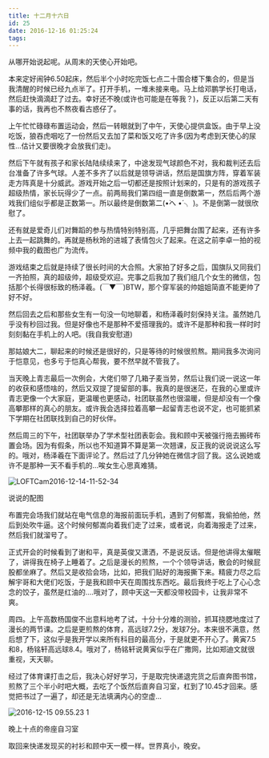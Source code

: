 ```yaml
---
title: 十二月十六日
id: 25
date: 2016-12-16 01:25:24
tags:
---
```


从哪开始说起呢。从周末的天使心开始吧。

本来定好闹钟6.50起床，然后半个小时吃完饭七点二十围合楼下集合的，但是当我清醒的时候已经九点半了。打开手机，一堆未接来电。马上给邓鹏学长打电话，然后赶快滴滴赶了过去。幸好还不晚(或许也可能是在等我？)，反正以后第二天有事的话，我再也不熬夜看古惑仔了。

上午忙忙碌碌布置运动会，然后一转眼就到了中午，天使心提供盒饭。由于早上没吃饭，狼吞虎咽吃了一份然后又去加了菜和饭又吃了许多(因为考虑到天使心的尿性...估计又要很晚才会放我们走)。

然后下午就有孩子和家长陆陆续续来了，中途发现气球颜色不对，我和裁判还去后台准备了许多气球。人差不多齐了以后就是领导讲话，然后是国旗方阵，穿着军装走方阵真是十分威武。游戏开始之后一切都还是按照计划来的，只是有的游戏孩子超级热情，家长玩得少了一点。前两局我们第四组一直是倒数第一，然后后两个游戏我们组似乎都是正数第一。所以最终是倒数第二(•̀へ •́ ╮ )。不是倒第一就很欣慰了。

还有就是爱奇儿们对舞蹈的参与热情特别特别高，几乎把舞台围了起来，还有许多上去一起跳舞的。再就是杨秋玲的进城了表情包火了起来。在这之前李卓一拍的视频中我的截图也广为流传。

游戏结束之后就是持续了很长时间的大合照。大家拍了好多之后，国旗队又同我们一齐拍照，真的超级帅，超级受欢迎。完事之后我加了我们组几个女生的微信，包括那个长得很标致的杨泽羲。(￣▼￣)BTW，那个穿军装的帅姐姐简直不能更帅了好不好。

然后回去之后和那些女生有一句没一句地聊着，和杨泽羲时刻保持关注。虽然她几乎没有秒回过我。但是好像也不是那种不爱搭理我的。或许不是那种和我一样时时刻刻黏在手机上的人吧。(我自我安慰道)

那姑娘大二，聊起来的时候还是很好的，只是等待的时候很煎熬。期间我多次询问于恺意见，也多亏于恺真心帮我，要不然早就不管我了。

当天晚上青志最后一次例会，大佬们带了几箱子麦当劳，然后让我们说一说这一年的收获和感悟啥的，然后又双提了提留部的事。我真的是很迷茫，在我的心里或许青志更像一个大家庭，更温暖也更感动，社团联虽然也很温暖，但是却没有一个像高攀那样的真心的朋友。或许我会选择拉着高攀一起留青志也说不定，也可能抓紧下学期在社团联找到自己的好伙伴。

然后周三的下午，社团联举办了学术型社团表彰会。我和顾中天被强行拖去搬砖布置会场。因为有假条，所以也不知道算不算是第一次翘课，反正我的说说说这么写的。哦对，杨泽羲在下面评论了。然后过了几分钟她在微信才回了我。这么说她或许不是那种一天不看手机的...唉女生心思真难猜。

![LOFTCam2016-12-14-11-52-34](http://img.cyrise.cn/2016/12/LOFTCam2016-12-14-11-52-34.jpg)

说说的配图

布置完会场我们就站在电气信息的海报前面玩手机，遇到了何郁嵩，我偷拍他，然后到处吹牛逼。这个时候何郁嵩向着我们走了过来，或者说，向着海报走了过来，然后我们就溜号了。

正式开会的时候看到了谢和平，真是英俊又潇洒，不是说反话。但是他讲得太催眠了，讲得我在椅子上睡着了。之后是漫长的煎熬，一个个领导讲话，散会的时候屁股都坐麻了。然后又是收拾会场，比如，把我们贴好的海报撕下来。精疲力尽之后解宇哥和大佬们吃饭，于是我和顾中天在周围找东西吃。最后我终于吃上了心心念念的饺子，虽然是红油的....哦对了，顾中天这一天都没带校园卡，让我非常不爽。

周四。上午高数杨国俊不出意料地考了试，十分十分难的测验，抓耳挠腮地度过了漫长的两节课。之后是更煎熬的体育，高远球7.2分，发球7分。本来很不满意，然后想了下，这似乎是我开学以来所有科目的最高分，于是就更不开心了。黄寅7.5和8，杨铭轩高远球8.4。哦对了，杨铭轩说黄寅似乎在广撒网，比如郑迪文就很重视，天天聊。

经过了体育课打击之后，我决心好好学习，于是取完快递退完货之后直奔图书馆，煎熬了三个半小时吧大概，去吃了个饭然后直奔自习室，杠到了10.45才回来。感觉把书过了一遍了，却还是无法填满内心的空虚...

![2016-12-15 09.55.23 1](http://img.cyrise.cn/2016/12/2016-12-15-09.55.23-1.jpg) 

晚上十点的帝座自习室

取回来快递发现买的衬衫和顾中天一模一样。世界真小，晚安。